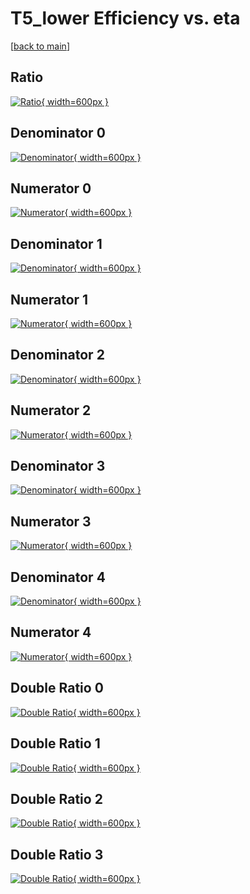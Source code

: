 # T5_lower Efficiency vs. eta

[[back to main](./)]



## Ratio

[![Ratio](../mtv/var/T5_lower_vtr_11_1_eff_eta.png){ width=600px }](../mtv/var/T5_lower_vtr_11_1_eff_eta.pdf)

## Denominator 0

[![Denominator](../mtv/den/T5_lower_vtr_11_1_eff_eta_den0.png){ width=600px }](../mtv/den/T5_lower_vtr_11_1_eff_eta_den0.pdf)

## Numerator 0

[![Numerator](../mtv/num/T5_lower_vtr_11_1_eff_eta_num0.png){ width=600px }](../mtv/num/T5_lower_vtr_11_1_eff_eta_num0.pdf)

## Denominator 1

[![Denominator](../mtv/den/T5_lower_vtr_11_1_eff_eta_den1.png){ width=600px }](../mtv/den/T5_lower_vtr_11_1_eff_eta_den1.pdf)

## Numerator 1

[![Numerator](../mtv/num/T5_lower_vtr_11_1_eff_eta_num1.png){ width=600px }](../mtv/num/T5_lower_vtr_11_1_eff_eta_num1.pdf)

## Denominator 2

[![Denominator](../mtv/den/T5_lower_vtr_11_1_eff_eta_den2.png){ width=600px }](../mtv/den/T5_lower_vtr_11_1_eff_eta_den2.pdf)

## Numerator 2

[![Numerator](../mtv/num/T5_lower_vtr_11_1_eff_eta_num2.png){ width=600px }](../mtv/num/T5_lower_vtr_11_1_eff_eta_num2.pdf)

## Denominator 3

[![Denominator](../mtv/den/T5_lower_vtr_11_1_eff_eta_den3.png){ width=600px }](../mtv/den/T5_lower_vtr_11_1_eff_eta_den3.pdf)

## Numerator 3

[![Numerator](../mtv/num/T5_lower_vtr_11_1_eff_eta_num3.png){ width=600px }](../mtv/num/T5_lower_vtr_11_1_eff_eta_num3.pdf)

## Denominator 4

[![Denominator](../mtv/den/T5_lower_vtr_11_1_eff_eta_den4.png){ width=600px }](../mtv/den/T5_lower_vtr_11_1_eff_eta_den4.pdf)

## Numerator 4

[![Numerator](../mtv/num/T5_lower_vtr_11_1_eff_eta_num4.png){ width=600px }](../mtv/num/T5_lower_vtr_11_1_eff_eta_num4.pdf)

## Double Ratio 0

[![Double Ratio](../mtv/ratio/T5_lower_vtr_11_1_eff_eta_ratio0.png){ width=600px }](../mtv/ratio/T5_lower_vtr_11_1_eff_eta_ratio0.pdf)

## Double Ratio 1

[![Double Ratio](../mtv/ratio/T5_lower_vtr_11_1_eff_eta_ratio1.png){ width=600px }](../mtv/ratio/T5_lower_vtr_11_1_eff_eta_ratio1.pdf)

## Double Ratio 2

[![Double Ratio](../mtv/ratio/T5_lower_vtr_11_1_eff_eta_ratio2.png){ width=600px }](../mtv/ratio/T5_lower_vtr_11_1_eff_eta_ratio2.pdf)

## Double Ratio 3

[![Double Ratio](../mtv/ratio/T5_lower_vtr_11_1_eff_eta_ratio3.png){ width=600px }](../mtv/ratio/T5_lower_vtr_11_1_eff_eta_ratio3.pdf)

